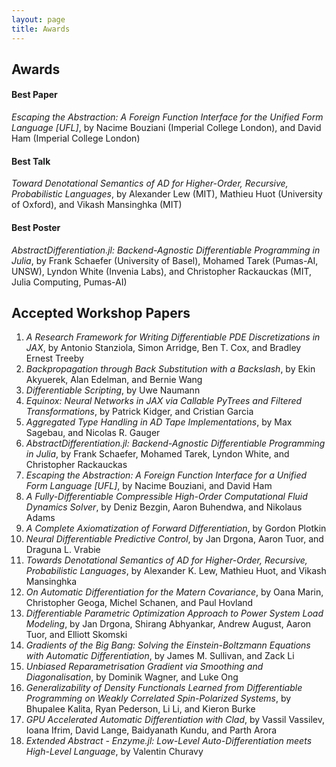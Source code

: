```yaml
---
layout: page
title: Awards
---
```


## Awards

#### Best Paper

*Escaping the Abstraction: A Foreign Function Interface for the Unified Form Language [UFL]*, by Nacime Bouziani (Imperial College London), and David Ham (Imperial College London)

#### Best Talk

*Toward Denotational Semantics of AD for Higher-Order, Recursive, Probabilistic Languages*, by Alexander Lew (MIT), Mathieu Huot (University of Oxford), and Vikash Mansinghka (MIT)

#### Best Poster

*AbstractDifferentiation.jl: Backend-Agnostic Differentiable Programming in Julia*, by Frank Schaefer (University of Basel), Mohamed Tarek (Pumas-AI, UNSW), Lyndon White (Invenia Labs), and Christopher Rackauckas (MIT, Julia Computing, Pumas-AI)

## Accepted Workshop Papers

1. *A Research Framework for Writing Differentiable PDE Discretizations in JAX*, by Antonio Stanziola, Simon Arridge, Ben T. Cox, and Bradley Ernest Treeby
2. *Backpropagation through Back Substitution with a Backslash*, by Ekin Akyuerek, Alan Edelman, and Bernie Wang
3. *Differentiable Scripting*, by Uwe Naumann
4. *Equinox: Neural Networks in JAX via Callable PyTrees and Filtered Transformations*, by Patrick Kidger, and Cristian Garcia
5. *Aggregated Type Handling in AD Tape Implementations*, by Max Sagebau, and Nicolas R. Gauger
6. *AbstractDifferentiation.jl: Backend-Agnostic Differentiable Programming in Julia*, by Frank Schaefer, Mohamed Tarek, Lyndon White, and Christopher Rackauckas
7. *Escaping the Abstraction: A Foreign Function Interface for a Unified Form Language [UFL]*, by Nacime Bouziani, and David Ham
8. *A Fully-Differentiable Compressible High-Order Computational Fluid Dynamics Solver*, by Deniz Bezgin, Aaron Buhendwa, and Nikolaus Adams
9. *A Complete Axiomatization of Forward Differentiation*, by Gordon Plotkin
10. *Neural Differentiable Predictive Control*, by Jan Drgona, Aaron Tuor, and Draguna L. Vrabie
11. *Towards Denotational Semantics of AD for Higher-Order, Recursive, Probabilistic Languages*, by Alexander K. Lew, Mathieu Huot, and Vikash Mansinghka
12. *On Automatic Differentiation for the Matern Covariance*, by Oana Marin, Christopher Geoga, Michel Schanen, and Paul Hovland
13. *Differentiable Parametric Optimization Approach to Power System Load Modeling*, by Jan Drgona, Shirang Abhyankar, Andrew August, Aaron Tuor, and Elliott Skomski
14. *Gradients of the Big Bang: Solving the Einstein-Boltzmann Equations with Automatic Differentiation*, by James M. Sullivan, and Zack Li
15. *Unbiased Reparametrisation Gradient via Smoothing and Diagonalisation*, by Dominik Wagner, and Luke Ong
16. *Generalizability of Density Functionals Learned from Differentiable Programming on Weakly Correlated Spin-Polarized Systems*, by Bhupalee Kalita, Ryan Pederson, Li Li, and Kieron Burke
17. *GPU Accelerated Automatic Differentiation with Clad*, by Vassil Vassilev, Ioana Ifrim, David Lange, Baidyanath Kundu, and Parth Arora
18. *Extended Abstract - Enzyme.jl: Low-Level Auto-Differentiation meets High-Level Language*, by Valentin Churavy
